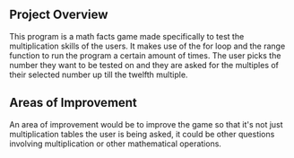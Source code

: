 ## Project Overview  
This program is a math facts game made specifically to test the multiplication skills of the users. It makes use of the for loop and the range function to run the program a certain amount of times. The user picks the number they want to be tested on and they are asked for the multiples of their selected number up till the twelfth multiple.  

## Areas of Improvement  
An area of improvement would be to improve the game so that it's not just multiplication tables the user is being asked, it could be other questions involving multiplication or other mathematical operations. 